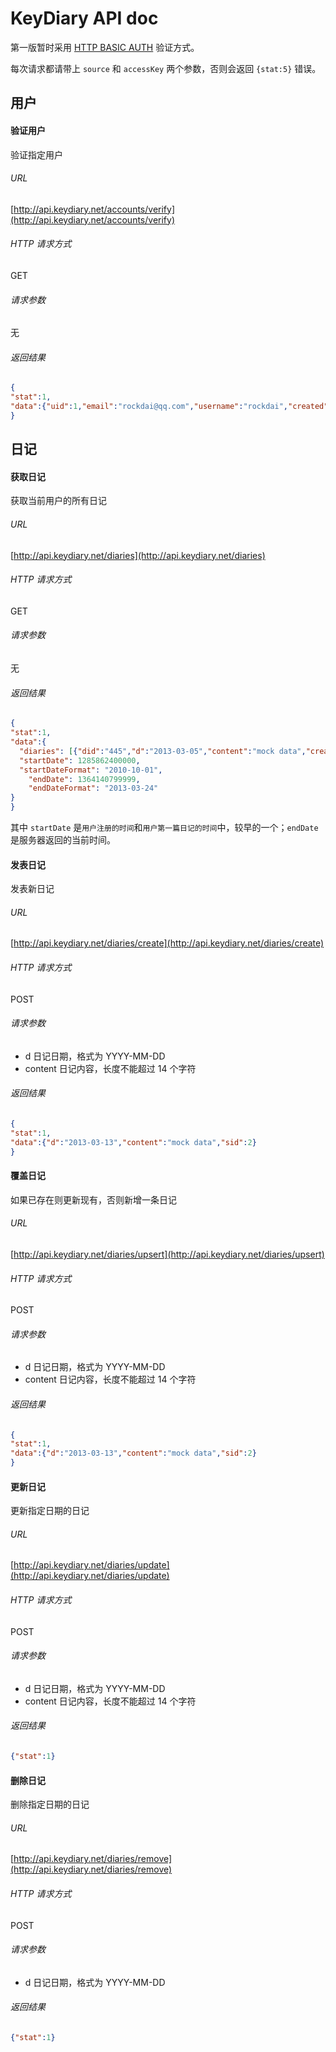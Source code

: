 KeyDiary API doc
=============

第一版暂时采用 [HTTP BASIC AUTH](http://zh.wikipedia.org/zh-cn/HTTP%E5%9F%BA%E6%9C%AC%E8%AE%A4%E8%AF%81) 验证方式。

每次请求都请带上 `source` 和 `accessKey` 两个参数，否则会返回 `{stat:5}` 错误。

## 用户

#### 验证用户

验证指定用户

###### URL

[http://api.keydiary.net/accounts/verify](http://api.keydiary.net/accounts/verify)

###### HTTP 请求方式

GET

###### 请求参数

无

###### 返回结果

```json
{
"stat":1,
"data":{"uid":1,"email":"rockdai@qq.com","username":"rockdai","created":"2013-02-26 20:10:59"}
}
```

## 日记

#### 获取日记

获取当前用户的所有日记

###### URL

[http://api.keydiary.net/diaries](http://api.keydiary.net/diaries)

###### HTTP 请求方式

GET

###### 请求参数

无

###### 返回结果

```json
{
"stat":1,
"data":{
  "diaries": [{"did":"445","d":"2013-03-05","content":"mock data","created": "2013-03-09 23:22:03"},{"did":"446","d":"2013-03-12","content":"mock data","created": "2013-03-09 23:22:10"}],
  "startDate": 1285862400000,
  "startDateFormat": "2010-10-01",
	"endDate": 1364140799999,
	"endDateFormat": "2013-03-24"
}
}
```

其中 `startDate` 是`用户注册的时间`和`用户第一篇日记的时间`中，较早的一个；`endDate` 是服务器返回的当前时间。

#### 发表日记

发表新日记

###### URL

[http://api.keydiary.net/diaries/create](http://api.keydiary.net/diaries/create)

###### HTTP 请求方式

POST

###### 请求参数

* d 日记日期，格式为 YYYY-MM-DD
* content 日记内容，长度不能超过 14 个字符

###### 返回结果

```json
{
"stat":1,
"data":{"d":"2013-03-13","content":"mock data","sid":2}
}
```

#### 覆盖日记

如果已存在则更新现有，否则新增一条日记

###### URL

[http://api.keydiary.net/diaries/upsert](http://api.keydiary.net/diaries/upsert)

###### HTTP 请求方式

POST

###### 请求参数

* d 日记日期，格式为 YYYY-MM-DD
* content 日记内容，长度不能超过 14 个字符

###### 返回结果

```json
{
"stat":1,
"data":{"d":"2013-03-13","content":"mock data","sid":2}
}
```

#### 更新日记

更新指定日期的日记

###### URL

[http://api.keydiary.net/diaries/update](http://api.keydiary.net/diaries/update)

###### HTTP 请求方式

POST

###### 请求参数

* d 日记日期，格式为 YYYY-MM-DD
* content 日记内容，长度不能超过 14 个字符

###### 返回结果

```json
{"stat":1}
```

#### 删除日记

删除指定日期的日记

###### URL

[http://api.keydiary.net/diaries/remove](http://api.keydiary.net/diaries/remove)

###### HTTP 请求方式

POST

###### 请求参数

* d 日记日期，格式为 YYYY-MM-DD

###### 返回结果

```json
{"stat":1}
```
